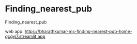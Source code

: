 # Finding_nearest_pub
Finding_nearest_pub


web app: https://bharathkumar-ms-finding-nearest-pub-home-gcgyi7.streamlit.app
